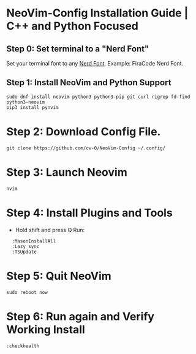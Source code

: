 # NeoVim-Config Installation Guide |  C++ and Python Focused

## Step 0: Set terminal to a "Nerd Font"
Set your terminal font to any [Nerd Font](https://www.nerdfonts.com/font-downloads). Example: FiraCode Nerd Font.

## Step 1: Install NeoVim and Python Support 
```
sudo dnf install neovim python3 python3-pip git curl rigrep fd-find python3-neovim
pip3 install pynvim
```
# Step 2: Download Config File.
```
git clone https://github.com/cw-0/NeoVim-Config ~/.config/
```

# Step 3: Launch Neovim
```
nvim
```
# Step 4: Install Plugins and Tools
* Hold shift and press Q
Run:
```
  :MasonInstallAll
  :Lazy sync
  :TSUpdate
```

# Step 5: Quit NeoVim
```
sudo reboot now
```
# Step 6: Run again and Verify Working Install
```
:checkhealth
```

